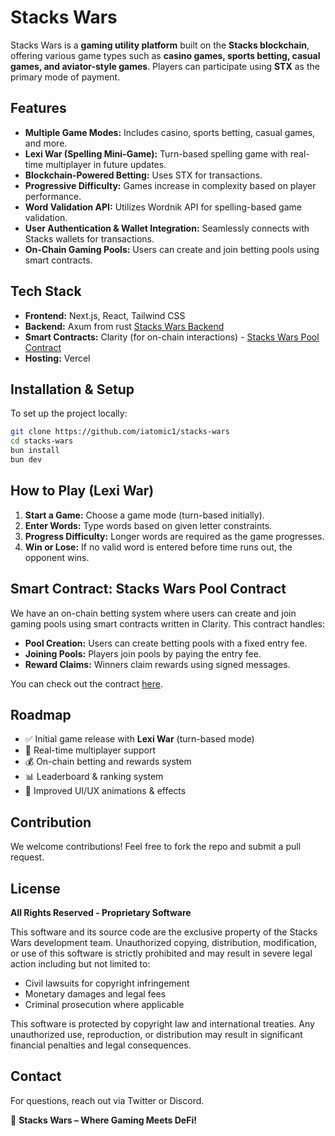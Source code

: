 # Stacks Wars

Stacks Wars is a **gaming utility platform** built on the **Stacks blockchain**, offering various game types such as **casino games, sports betting, casual games, and aviator-style games**. Players can participate using **STX** as the primary mode of payment.

## Features

-   **Multiple Game Modes:** Includes casino, sports betting, casual games, and more.
-   **Lexi War (Spelling Mini-Game):** Turn-based spelling game with real-time multiplayer in future updates.
-   **Blockchain-Powered Betting:** Uses STX for transactions.
-   **Progressive Difficulty:** Games increase in complexity based on player performance.
-   **Word Validation API:** Utilizes Wordnik API for spelling-based game validation.
-   **User Authentication & Wallet Integration:** Seamlessly connects with Stacks wallets for transactions.
-   **On-Chain Gaming Pools:** Users can create and join betting pools using smart contracts.

## Tech Stack

-   **Frontend:** Next.js, React, Tailwind CSS
-   **Backend:** Axum from rust [Stacks Wars Backend](https://github.com/iflames1/stacks-wars-be)
-   **Smart Contracts:** Clarity (for on-chain interactions) - [Stacks Wars Pool Contract](https://github.com/iflames1/stacks-wars-contract)
-   **Hosting:** Vercel

## Installation & Setup

To set up the project locally:

```sh
git clone https://github.com/iatomic1/stacks-wars
cd stacks-wars
bun install
bun dev
```

## How to Play (Lexi War)

1. **Start a Game:** Choose a game mode (turn-based initially).
2. **Enter Words:** Type words based on given letter constraints.
3. **Progress Difficulty:** Longer words are required as the game progresses.
4. **Win or Lose:** If no valid word is entered before time runs out, the opponent wins.

## Smart Contract: Stacks Wars Pool Contract

We have an on-chain betting system where users can create and join gaming pools using smart contracts written in Clarity. This contract handles:

-   **Pool Creation:** Users can create betting pools with a fixed entry fee.
-   **Joining Pools:** Players join pools by paying the entry fee.
-   **Reward Claims:** Winners claim rewards using signed messages.

You can check out the contract [here](https://github.com/iflames1/stacks-wars-contract).

## Roadmap

-   ✅ Initial game release with **Lexi War** (turn-based mode)
-   🚀 Real-time multiplayer support
-   💰 On-chain betting and rewards system
-   📊 Leaderboard & ranking system
-   🎨 Improved UI/UX animations & effects

## Contribution

We welcome contributions! Feel free to fork the repo and submit a pull request.

## License

**All Rights Reserved - Proprietary Software**

This software and its source code are the exclusive property of the Stacks Wars development team. Unauthorized copying, distribution, modification, or use of this software is strictly prohibited and may result in severe legal action including but not limited to:

- Civil lawsuits for copyright infringement
- Monetary damages and legal fees
- Criminal prosecution where applicable

This software is protected by copyright law and international treaties. Any unauthorized use, reproduction, or distribution may result in significant financial penalties and legal consequences.

## Contact

For questions, reach out via Twitter or Discord.

🚀 **Stacks Wars – Where Gaming Meets DeFi!**